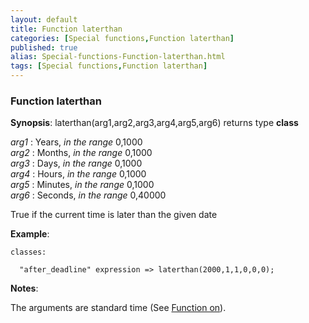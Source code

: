 ```yaml
---
layout: default
title: Function laterthan
categories: [Special functions,Function laterthan]
published: true
alias: Special-functions-Function-laterthan.html
tags: [Special functions,Function laterthan]
---
```


### Function laterthan

**Synopsis**: laterthan(arg1,arg2,arg3,arg4,arg5,arg6) returns type
**class**

  
 *arg1* : Years, *in the range* 0,1000   
 *arg2* : Months, *in the range* 0,1000   
 *arg3* : Days, *in the range* 0,1000   
 *arg4* : Hours, *in the range* 0,1000   
 *arg5* : Minutes, *in the range* 0,1000   
 *arg6* : Seconds, *in the range* 0,40000   

True if the current time is later than the given date

**Example**:  
   

```cf3
classes:

  "after_deadline" expression => laterthan(2000,1,1,0,0,0);
```

**Notes**:  
   

The arguments are standard time (See [Function on](#Function-on)).
